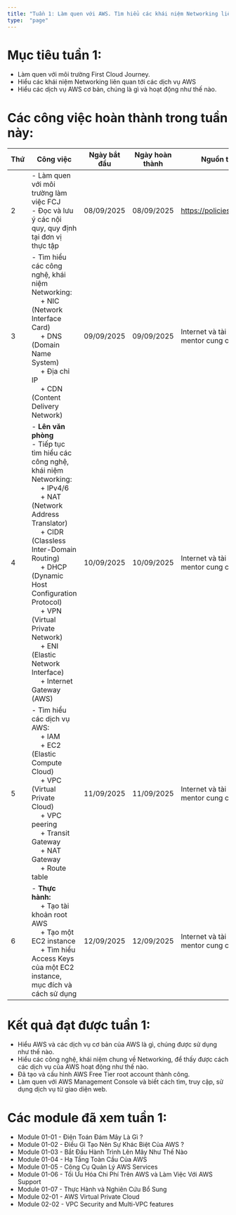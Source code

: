 ```yaml
---
title: "Tuần 1: Làm quen với AWS. Tìm hiểu các khái niệm Networking liên quan và các dịch vụ AWS cơ bản"
type:  "page"
---
```


# Mục tiêu tuần 1:

* Làm quen với môi trường First Cloud Journey.
* Hiểu các khái niệm Networking liên quan tới các dịch vụ AWS
* Hiểu các dịch vụ AWS cơ bản, chúng là gì và hoạt động như thế nào.

# Các công việc hoàn thành trong tuần này:

| Thứ | Công việc                                                                                                                                                                                                                                                                                                                                                                                  | Ngày bắt đầu | Ngày hoàn thành | Nguồn tài liệu                           |
|-----|--------------------------------------------------------------------------------------------------------------------------------------------------------------------------------------------------------------------------------------------------------------------------------------------------------------------------------------------------------------------------------------------|--------------|-----------------|------------------------------------------|
| 2   | - Làm quen với môi trường làm việc FCJ <br/> - Đọc và lưu ý các nội quy, quy định tại đơn vị thực tập                                                                                                                                                                                                                                                                                      | 08/09/2025   | 08/09/2025      | <https://policies.fcjuni.com/>           |
| 3   | - Tìm hiểu các công nghệ, khái niệm Networking: <br>&emsp; + NIC (Network Interface Card) <br>&emsp; + DNS (Domain Name System) <br>&emsp; + Địa chỉ IP <br>&emsp; + CDN (Content Delivery Network)                                                                                                                                                                                        | 09/09/2025   | 09/09/2025      | Internet và tài liệu các mentor cung cấp |
| 4   | - **Lên văn phòng** <br> - Tiếp tục tìm hiểu các công nghệ, khái niệm Networking: <br>&emsp; + IPv4/6 <br>&emsp; + NAT (Network Address Translator) <br>&emsp; + CIDR (Classless Inter-Domain Routing) <br>&emsp; + DHCP (Dynamic Host Configuration Protocol) <br>&emsp; + VPN (Virtual Private Network) <br>&emsp; + ENI (Elastic Network Interface) <br>&emsp; + Internet Gateway (AWS) | 10/09/2025   | 10/09/2025      | Internet và tài liệu các mentor cung cấp |
| 5   | - Tìm hiểu các dịch vụ AWS: <br>&emsp; + IAM <br>&emsp; + EC2 (Elastic Compute Cloud) <br>&emsp; + VPC (Virtual Private Cloud) <br>&emsp; + VPC peering <br>&emsp; + Transit Gateway <br>&emsp; + NAT Gateway <br>&emsp; + Route table                                                                                                                                                     | 11/09/2025   | 11/09/2025      | Internet và tài liệu các mentor cung cấp |
| 6   | - **Thực hành:** <br>&emsp; + Tạo tài khoản root AWS <br>&emsp; + Tạo một EC2 instance <br>&emsp; + Tìm hiểu Access Keys của một EC2 instance, mục đích và cách sử dụng                                                                                                                                                                                                                    | 12/09/2025   | 12/09/2025      | Internet và tài liệu các mentor cung cấp |

# Kết quả đạt được tuần 1:

* Hiểu AWS và các dịch vụ cơ bản của AWS là gì, chúng được sử dụng như thế nào.
* Hiểu các công nghệ, khái niệm chung về Networking, để thấy được cách các dịch vụ của AWS hoạt động như thế nào.
* Đã tạo và cấu hình AWS Free Tier root account thành công.
* Làm quen với AWS Management Console và biết cách tìm, truy cập, sử dụng dịch vụ từ giao diện web.

# Các module đã xem tuần 1:
- Module 01-01 - Điện Toán Đám Mây Là Gì ?
- Module 01-02 - Điều Gì Tạo Nên Sự Khác Biệt Của AWS ?
- Module 01-03 - Bắt Đầu Hành Trình Lên Mây Như Thế Nào
- Module 01-04 - Hạ Tầng Toàn Cầu Của AWS
- Module 01-05 - Công Cụ Quản Lý AWS Services
- Module 01-06 - Tối Ưu Hóa Chi Phí Trên AWS và Làm Việc Với AWS Support
- Module 01-07 - Thực Hành và Nghiên Cứu Bổ Sung
- Module 02-01 - AWS Virtual Private Cloud
- Module 02-02 - VPC Security and Multi-VPC features